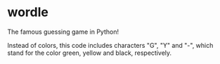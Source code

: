 # wordle
The famous guessing game in Python!

Instead of colors, this code includes characters "G", "Y" and "-", which stand for the color green, yellow and black, respectively.
